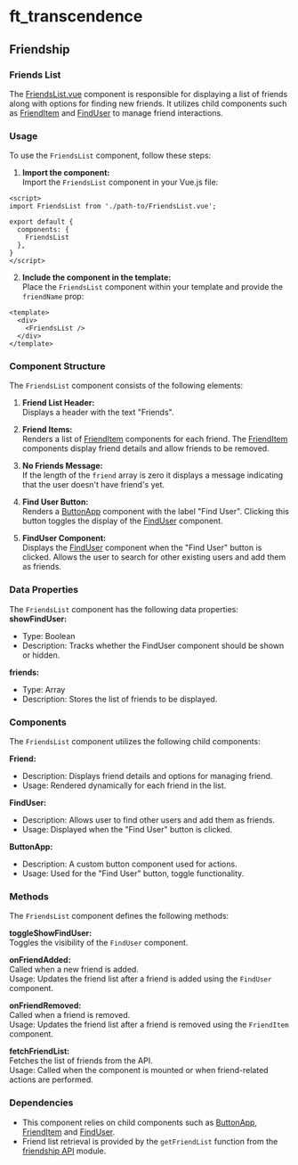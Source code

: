 # ft_transcendence
## Friendship
### Friends List
The [FriendsList.vue](../../../frontend/src/components/user/friends/FriendsList.vue) component is responsible for displaying a list of friends along with options for finding new friends. It utilizes child components such as [FriendItem](../../../frontend/src/components/user/friends/FriendItem.vue) and [FindUser](../../../frontend/src/components/user/friends/FindUser.vue) to manage friend interactions.  

### Usage
To use the `FriendsList` component, follow these steps:

1. **Import the component:**  
Import the `FriendsList` component in your Vue.js file:
```
<script>
import FriendsList from './path-to/FriendsList.vue';

export default {
  components: {
    FriendsList
  },
}
</script>
```
2. **Include the component in the template:**  
Place the `FriendsList` component within your template and provide the `friendName` prop:
```
<template>
  <div>
    <FriendsList />
  </div>
</template>
```

### Component Structure
The `FriendsList` component consists of the following elements:  
1. **Friend List Header:**  
Displays a header with the text "Friends".  

2. **Friend Items:**  
Renders a list of [FriendItem](../../../frontend/src/components/user/friends/FriendItem.vue) components for each friend. The [FriendItem](../../../frontend/src/components/user/friends/FriendItem.vue) components display friend details and allow friends to be removed.  

3. **No Friends Message:**  
If the length of the `friend` array is zero it displays a message indicating that the user doesn't have friend's yet.  

4. **Find User Button:**  
Renders a [ButtonApp](../../../frontend/src/components/ButtonApp.vue) component with the label "Find User". Clicking this button toggles the display of the [FindUser](../../../frontend/src/components/user/friends/FindUser.vue) component.  

5. **FindUser Component:**  
Displays the [FindUser](../../../frontend/src/components/user/friends/FindUser.vue) component when the "Find User" button is clicked. Allows the user to search for other existing users and add them as friends.  

### Data Properties
The `FriendsList` component has the following data properties:  
**showFindUser:**
- Type: Boolean  
- Description: Tracks whether the FindUser component should be shown or hidden.  

**friends:**
- Type: Array  
- Description: Stores the list of friends to be displayed.  

### Components
The `FriendsList` component utilizes the following child components:

**Friend:**  
- Description: Displays friend details and options for managing friend.  
- Usage: Rendered dynamically for each friend in the list.  

**FindUser:**  
- Description: Allows user to find other users and add them as friends.  
- Usage: Displayed when the "Find User" button is clicked.  

**ButtonApp:**  
- Description: A custom button component used for actions.  
- Usage: Used for the "Find User" button, toggle functionality.  

### Methods
The `FriendsList` component defines the following methods:

**toggleShowFindUser:**  
Toggles the visibility of the `FindUser` component.  

**onFriendAdded:**  
Called when a new friend is added.  
Usage: Updates the friend list after a friend is added using the `FindUser` component.  

**onFriendRemoved:**  
Called when a friend is removed.  
Usage: Updates the friend list after a friend is removed using the `FriendItem` component.  

**fetchFriendList:**  
Fetches the list of friends from the API.  
Usage: Called when the component is mounted or when friend-related actions are performed.  

### Dependencies
- This component relies on child components such as [ButtonApp](../../../frontend/src/components/ButtonApp.vue), [FriendItem](../../../frontend/src/components/user/friends/FriendItem.vue) and [FindUser](../../../frontend/src/components/user/friends/FindUser.vue).  
- Friend list retrieval is provided by the `getFriendList` function from the [friendship API](../../../frontend/src/components/user/friends/api/friendship.api.ts) module.  
